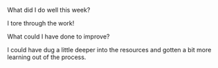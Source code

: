 What did I do well this week?

I tore through the work!

What could I have done to improve?

I could have dug a little deeper into the resources and gotten a bit more learning out of the process.

